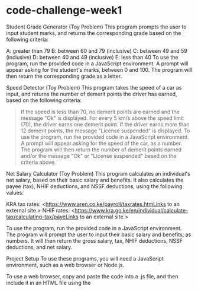 # code-challenge-week1
Student Grade Generator (Toy Problem)
This program prompts the user to input student marks, and returns the corresponding grade based on the following criteria:

A: greater than 79
B: between 60 and 79 (inclusive)
C: between 49 and 59 (inclusive)
D: between 40 and 49 (inclusive)
E: less than 40
To use the program, run the provided code in a JavaScript environment. A prompt will appear asking for the student's marks, between 0 and 100. The program will then return the corresponding grade as a letter.

Speed Detector (Toy Problem)
This program takes the speed of a car as input, and returns the number of demerit points the driver has earned, based on the following criteria:

> If the speed is less than 70, no demerit points are earned and the message "Ok" is displayed.
> For every 5 km/s above the speed limit (70), the driver earns one demerit point.
> If the driver earns more than 12 demerit points, the message "License suspended" is displayed.
> To use the program, run the provided code in a JavaScript environment. A prompt will appear asking for the speed of the car, as a number. The program will then return the number of demerit points earned and/or the message "Ok" or "License suspended" based on the criteria above.

Net Salary Calculator (Toy Problem)
This program calculates an individual's net salary, based on their basic salary and benefits. It also calculates the payee (tax), NHIF deductions, and NSSF deductions, using the following values:

KRA tax rates: <https://www.aren.co.ke/payroll/taxrates.htmLinks to an external site.>
NHIF rates: <https://www.kra.go.ke/en/individual/calculate-tax/calculating-tax/payeLinks to an external site.>

To use the program, run the provided code in a JavaScript environment. The program will prompt the user to input their basic salary and benefits, as numbers. It will then return the gross salary, tax, NHIF deductions, NSSF deductions, and net salary.

Project Setup
To use these programs, you will need a JavaScript environment, such as a web browser or Node.js.

To use a web browser, copy and paste the code into a .js file, and then include it in an HTML file using the <script> tag.
To use Node.js, install the Node.js runtime and ensure that you have Node.js version 10 or higher. Then, create a new directory and run npm init -y to create a new package.json file. Next, save the code to a .js file in the same directory, and run node <file>.js to execute the code.


Author & License
Author: Maria Wanjiru. 

License: MIT License (https://github.com/mwanjiru12/code-challenge-week1/blob/main/LICENSELinks to an external site.")

This project is released under the MIT License, which allows for commercial and non-commercial use, modification, and distribution without requiring attribution. For the full terms of the license, refer to the [LICENSE file] 
(https://github.com/mwanjiru12/code-challenge-week1/blob/main/LICENSELinks to an external site.")

Contact
If you have any questions, comments, or concerns, please contact me at maria.wk447@gmail.com.

Thank you for using this program!

Maria Wanjiru